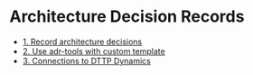 # Architecture Decision Records

* [1. Record architecture decisions](0001-record-architecture-decisions.md)
* [2. Use adr-tools with custom template](0002-use-adr-tools-with-custom-template.md)
* [3. Connections to DTTP Dynamics](0003-connections-to-dttp-dynamics.md)
